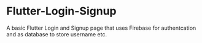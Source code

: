 # Flutter-Login-Signup

A basic Flutter Login and Signup page that uses Firebase for authentcation and as database to store username etc.
